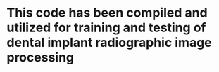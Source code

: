 # This code has been compiled and utilized for training and testing of dental implant radiographic image processing
